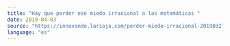 ```yaml
---
title: "Hay que perder ese miedo irracional a las matemáticas "
date: 2019-04-03
source: "https://innovando.larioja.com/perder-miedo-irracional-20190327003809-ntvo.html"
language: "es"
---
```




